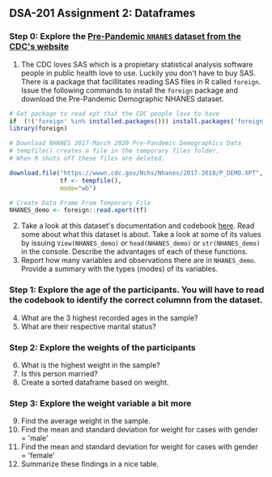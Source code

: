 DSA-201 Assignment 2: Dataframes
-------------------------------------------------------------------

### Step 0: Explore the [Pre-Pandemic `NHANES` dataset from the CDC's website](https://wwwn.cdc.gov/nchs/nhanes/continuousnhanes/default.aspx?cycle=2017-2020) 

1.  The CDC loves SAS which is a propietary statistical analysis software people in public health love to use. Luckily you don't have to buy SAS. There is a package that facillitates reading SAS files in R called `foreign`. Issue the following commands to install the `foreign` package and download the Pre-Pandemic Demographic NHANES dataset.

```r
# Get package to read xpt that the CDC people love to have 
if  (!('foreign' %in% installed.packages())) install.packages('foreign')
library(foreign)

# Download NHANES 2017-March 2020 Pre-Pandemic Demographics Data
# tempfile() creates a file in the temporary files folder.
# When R shuts off these files are deleted.

download.file("https://wwwn.cdc.gov/Nchs/Nhanes/2017-2018/P_DEMO.XPT",
              tf <- tempfile(), 
              mode="wb")

# Create Data Frame From Temporary File
NHANES_demo <- foreign::read.xport(tf)
```
2. Take a look at this dataset's documentation and codebook [here](https://wwwn.cdc.gov/Nchs/Nhanes/2017-2018/P_DEMO.htm). Read some about what this dataset is about. Take a look at some of its values by issuing `View(NHANES_demo)` or `head(NHANES_demo)` or `str(NHANES_demo)` in the console. Describe the advantages of each of these functions.
3. Report how many variables and observations there are in `NHANES_demo`. Provide a summary with the types (modes) of its variables.

### Step 1: Explore the age of the participants. You will have to read the codebook to identify the correct columnn from the dataset.

4.  What are the 3 highest recorded ages in the sample?
5.  What are their respective marital status?

### Step 2: Explore the weights of the participants

6.  What is the highest weight in the sample?
7.  Is this person married?
8.  Create a sorted dataframe based on weight.

### Step 3: Explore the weight variable a bit more

9.  Find the average weight in the sample.
10.  Find the mean and standard deviation for weight for cases with gender = 'male'
11.  Find the mean and standard deviation for weight for cases with gender = 'female'
12.  Summarize these findings in a nice table.
